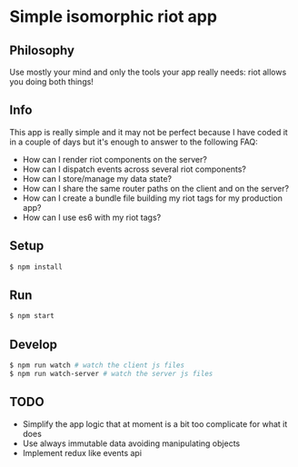 # Simple isomorphic riot app

## Philosophy

Use mostly your mind and only the tools your app really needs: riot allows you doing both things!

## Info

This app is really simple and it may not be perfect because I have coded it in a couple of days but it's enough to answer to the following FAQ:

  - How can I render riot components on the server?
  - How can I dispatch events across several riot components?
  - How can I store/manage my data state?
  - How can I share the same router paths on the client and on the server?
  - How can I create a bundle file building my riot tags for my production app?
  - How can I use es6 with my riot tags?

## Setup

```bash
$ npm install
```

## Run

```bash
$ npm start
```

## Develop

```bash
$ npm run watch # watch the client js files
$ npm run watch-server # watch the server js files
```

## TODO

- Simplify the app logic that at moment is a bit too complicate for what it does
- Use always immutable data avoiding manipulating objects
- Implement redux like events api
